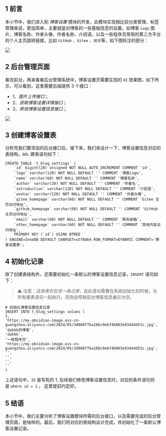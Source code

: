 ## 1 前言

本小节中，我们进入到 _博客设置_ 模块的开发，此模块实现相比较分类管理、标签管理来说，更加简单，主要就是对博客的一些基础信息的设置，如博客 `Logo` 图片、博客名称、作者头像、作者名称、介绍语，以及一些程序员常用的第三方平台的个人主页跳转链接，比如 `GitHub` 、`Gitee` 、`知乎`等，如下图标注的部分：

![](https://img.quanxiaoha.com/quanxiaoha/169648024387078)

## 2 后台管理页面

看完前台，再来看看后台管理系统中，博客设置页需要实现的 `UI` 效果图，如下所示，可以看到，这里需要后端提供 3 个接口：

- 1、_图片上传接口_；
- 2、_获取博客设置详情接口_；
- 3、_修改博客设置信息接口_；

![](https://img.quanxiaoha.com/quanxiaoha/169651335857198)

## 3 创建博客设置表

分析完我们要添加的后台接口后，接下来，我们来设计一下，博客设置信息对应的表结构，`DDL` 建表语句如下：

```mysql
CREATE TABLE `t_blog_settings` (  
    `id` bigint(20) unsigned NOT NULL AUTO_INCREMENT COMMENT 'id',  
    `logo` varchar(120) NOT NULL DEFAULT '' COMMENT '博客Logo',  
    `name` varchar(60) NOT NULL DEFAULT '' COMMENT '博客名称',  
    `author` varchar(20) NOT NULL DEFAULT '' COMMENT '作者名',  
    `introduction` varchar(120) NOT NULL DEFAULT '' COMMENT '介绍语',  
    `avatar` varchar(120) NOT NULL DEFAULT '' COMMENT '作者头像',  
    `gitee_homepage` varchar(60) NOT NULL DEFAULT '' COMMENT 'Gitee 主页访问地址',  
    `github_homepage` varchar(60) NOT NULL DEFAULT '' COMMENT 'GitHub 主页访问地址',  
    `email` varchar(60) NOT NULL DEFAULT '' COMMENT '联系邮箱',  
    `other_homepage` varchar(60) NOT NULL DEFAULT '' COMMENT '其他内容访问地址',  
    PRIMARY KEY (`id`) USING BTREE  
) ENGINE=InnoDB DEFAULT CHARSET=utf8mb4 ROW_FORMAT=DYNAMIC COMMENT='博客设置表';
```

## 4 初始化记录

除了创建表结构外，还需要初始化一条默认的博客设置信息记录，`INSERT` 语句如下：

> ⚠️ 注意：_这张表仅包含一条记录_，且此语句需要在系统初始化的时候，与所有建表语句一起执行，否则会导致前台博客信息展示为空。

```mysql
# 初始化博客设置信息记录
INSERT INTO t_blog_settings values (  
1,  
'https://my-obsidian-image.oss-cn-guangzhou.aliyuncs.com/2024/05/3d068f7ba18bc9eb74b803e9344dd51c.jpg',  
'dakkk的博客',  
'dakkk',  
'一枚程序员',  
'https://my-obsidian-image.oss-cn-guangzhou.aliyuncs.com/2024/05/3d068f7ba18bc9eb74b803e9344dd51c.jpg', 
'',  
'',  
'',  
''  
)
```

上述语句中，`ID` 是写死的 1, 后续我们修改博客设置信息时，对应的条件语句则是 `where id = 1` ， 这里提前约定好。

## 5 结语

本小节中，我们主要分析了博客设置模块所需的后台接口，以及需要完成的后台管理页面，是啥样的。最后，我们将对应的表结构设计完成，并初始化了一条默认博客设置记录。